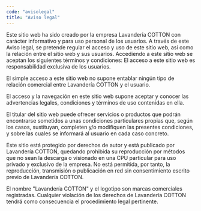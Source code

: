 ```yaml
---
code: "avisolegal"
title: "Aviso legal"
---
```


Este sitio web ha sido creado por la empresa Lavandería COTTON
con carácter informativo y para uso personal de los usuarios. A
través de este Aviso legal, se pretende regular el acceso y uso
de este sitio web, así como la relación entre el sitio web y sus
usuarios. Accediendo a este sitio web se aceptan los siguientes
términos y condiciones: El acceso a este sitio web es
responsabilidad exclusiva de los usuarios.

El simple acceso a este sitio web no supone entablar ningún tipo
de relación comercial entre Lavandería COTTON y el usuario.

El acceso y la navegación en este sitio web supone aceptar y
conocer las advertencias legales, condiciones y términos de uso
contenidas en ella.

El titular del sitio web puede ofrecer servicios o productos que
podrán encontrarse sometidos a unas condiciones particulares
propias que, según los casos, sustituyan, completen y/o
modifiquen las presentes condiciones, y sobre las cuales se
informará al usuario en cada caso concreto.

Este sitio está protegido por derechos de autor y está publicado
por Lavandería COTTON, quedando prohibida su reproducción por
métodos que no sean la descarga o visionado en una CPU
particular para uso privado y exclusivo de la empresa. No está
permitida, por tanto, la reproducción, transmisión o publicación
en red sin consentimiento escrito previo de Lavandería COTTON.

El nombre "Lavandería COTTON" y el logotipo son marcas
comerciales registradas. Cualquier violación de los derechos de
Lavandería COTTON tendrá como consecuencia el procedimiento
legal pertinente.
